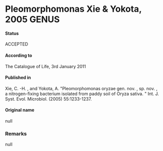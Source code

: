 Pleomorphomonas Xie & Yokota, 2005 GENUS
=======

#### Status
ACCEPTED

#### According to
The Catalogue of Life, 3rd January 2011

#### Published in
Xie, C. -H. , and Yokota, A. "Pleomorphomonas oryzae gen. nov. , sp. nov. , a nitrogen-fixing bacterium isolated from paddy soil of Oryza sativa. " Int. J. Syst. Evol. Microbiol. (2005) 55:1233-1237.

#### Original name
null

### Remarks
null